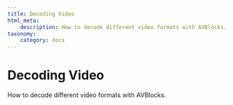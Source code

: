 ```yaml
---
title: Decoding Video
html_meta:
    description: How to decode different video formats with AVBlocks.
taxonomy:
    category: docs
---
```


# Decoding Video

How to decode different video formats with AVBlocks.
